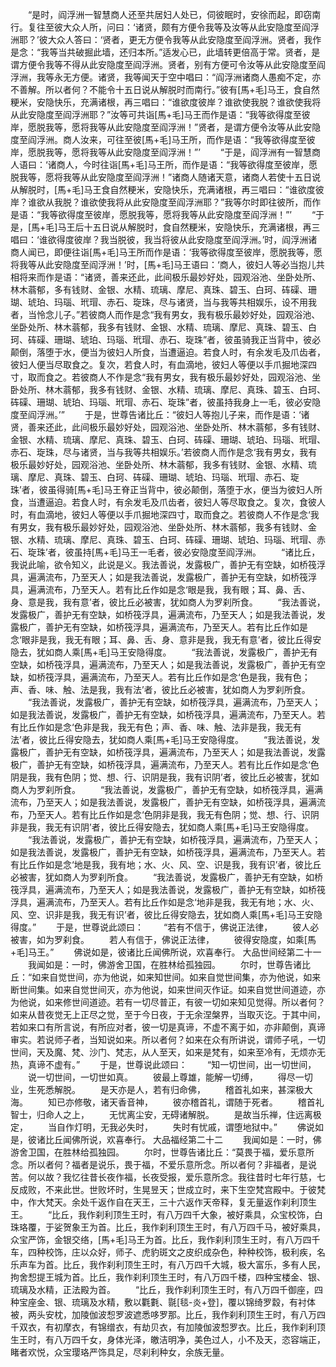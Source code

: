 <!-- { "loadSidebar": true } -->
　　“是时，阎浮洲一智慧商人还至共居妇人处已，伺彼眠时，安徐而起，即窃南行。复往至彼大众人所，问曰：‘诸贤，颇有方便令我等及汝等从此安隐度至阎浮洲耶？’彼大众人答曰：‘贤者，更无方便令我等从此安隐度至阎浮洲。贤者，我作是念：“我等当共破掘此墙，还归本所。”适发心已，此墙转更倍高于常。贤者，是谓方便令我等不得从此安隐度至阎浮洲。贤者，别有方便可令汝等从此安隐度至阎浮洲，我等永无方便。诸贤，我等闻天于空中唱曰：“阎浮洲诸商人愚痴不定，亦不善解。所以者何？不能令十五日说从解脱时而南行。”彼有[馬+毛]马王，食自然粳米，安隐快乐，充满诸根，再三唱曰：“谁欲度彼岸？谁欲使我脱？谁欲使我将从此安隐度至阎浮洲耶？”汝等可共诣[馬+毛]马王而作是语：“我等欲得度至彼岸，愿脱我等，愿将我等从此安隐度至阎浮洲！”贤者，是谓方便令汝等从此安隐度至阎浮洲。商人汝来，可往至彼[馬+毛]马王所，而作是语：“我等欲得度至彼岸，愿脱我等，愿将我等从此安隐度至阎浮洲！”’
　　“于是，阎浮洲有一智慧商人语曰：‘诸商人，今时往诣[馬+毛]马王所，而作是语：“我等欲得度至彼岸，愿脱我等，愿将我等从此安隐度至阎浮洲！”诸商人随诸天意，诸商人若使十五日说从解脱时，[馬+毛]马王食自然粳米，安隐快乐，充满诸根，再三唱曰：“谁欲度彼岸？谁欲从我脱？谁欲使我将从此安隐度至阎浮洲耶？”我等尔时即往彼所，而作是语：“我等欲得度至彼岸，愿脱我等，愿将我等从此安隐度至阎浮洲！”’
　　“于是，[馬+毛]马王后十五日说从解脱时，食自然粳米，安隐快乐，充满诸根，再三唱曰：‘谁欲得度彼岸？我当脱彼，我当将彼从此安隐度至阎浮洲。’时，阎浮洲诸商人闻已，即便往诣[馬+毛]马王所而作是语：‘我等欲得度至彼岸，愿脱我等，愿将我等从此安隐度至阎浮洲！’时，[馬+毛]马王语曰：‘商人，彼妇人等必当抱儿共相将来而作是语：“诸贤，善来还此，此间极乐最妙好处，园观浴池、坐卧处所、林木蓊郁，多有钱财、金银、水精、琉璃、摩尼、真珠、碧玉、白珂、砗磲、珊瑚、琥珀、玛瑙、玳瑁、赤石、琁珠，尽与诸贤，当与我等共相娱乐，设不用我者，当怜念儿子。”若彼商人而作是念“我有男女，我有极乐最妙好处，园观浴池、坐卧处所、林木蓊郁，我多有钱财、金银、水精、琉璃、摩尼、真珠、碧玉、白珂、砗磲、珊瑚、琥珀、玛瑙、玳瑁、赤石、琁珠”者，彼虽骑我正当背中，彼必颠倒，落堕于水，便当为彼妇人所食，当遭逼迫。若食人时，有余发毛及爪齿者，彼妇人便当尽取食之。复次，若食人时，有血滴地，彼妇人等便以手爪掘地深四寸，取而食之。若彼商人不作是念“我有男女，我有极乐最妙好处，园观浴池、坐卧处所、林木蓊郁，我多有钱财、金银、水精、琉璃、摩尼、真珠、碧玉、白珂、砗磲、珊瑚、琥珀、玛瑙、玳瑁、赤石、琁珠”者，彼虽持我身上一毛，彼必安隐度至阎浮洲。’”
　　于是，世尊告诸比丘：“彼妇人等抱儿子来，而作是语：‘诸贤，善来还此，此间极乐最妙好处，园观浴池、坐卧处所、林木蓊郁，多有钱财、金银、水精、琉璃、摩尼、真珠、碧玉、白珂、砗磲、珊瑚、琥珀、玛瑙、玳瑁、赤石、琁珠，尽与诸贤，当与我等共相娱乐。’若彼商人而作是念‘我有男女，我有极乐最妙好处，园观浴池、坐卧处所、林木蓊郁，我多有钱财、金银、水精、琉璃、摩尼、真珠、碧玉、白珂、砗磲、珊瑚、琥珀、玛瑙、玳瑁、赤石、琁珠’者，彼虽得骑[馬+毛]马王脊正当背中，彼必颠倒，落堕于水，便当为彼妇人所食，当遭逼迫。若食人时，有余发毛及爪齿者，彼妇人等尽取食之。复次，食彼人时，有血滴地，彼妇人等便以手爪掘地深四寸，取而食之。若彼商人不作是念‘我有男女，我有极乐最妙好处，园观浴池、坐卧处所、林木蓊郁，我多有钱财、金银、水精、琉璃、摩尼、真珠、碧玉、白珂、砗磲、珊瑚、琥珀、玛瑙、玳瑁、赤石、琁珠’者，彼虽持[馬+毛]马王一毛者，彼必安隐度至阎浮洲。
　　“诸比丘，我说此喻，欲令知义，此说是义。我法善说，发露极广，善护无有空缺，如桥筏浮具，遍满流布，乃至天人；如是我法善说，发露极广，善护无有空缺，如桥筏浮具，遍满流布，乃至天人。若有比丘作如是念‘眼是我，我有眼；耳、鼻、舌、身、意是我，我有意’者，彼比丘必被害，犹如商人为罗刹所食。
　　“我法善说，发露极广，善护无有空缺，如桥筏浮具，遍满流布，乃至天人；如是我法善说，发露极广，善护无有空缺，如桥筏浮具，遍满流布，乃至天人。若有比丘作如是念‘眼非是我，我无有眼；耳、鼻、舌、身、意非是我，我无有意’者，彼比丘得安隐去，犹如商人乘[馬+毛]马王安隐得度。
　　“我法善说，发露极广，善护无有空缺，如桥筏浮具，遍满流布，乃至天人；如是我法善说，发露极广，善护无有空缺，如桥筏浮具，遍满流布，乃至天人。若有比丘作如是念‘色是我，我有色；声、香、味、触、法是我，我有法’者，彼比丘必被害，犹如商人为罗刹所食。
　　“我法善说，发露极广，善护无有空缺，如桥筏浮具，遍满流布，乃至天人；如是我法善说，发露极广，善护无有空缺，如桥筏浮具，遍满流布，乃至天人。若有比丘作如是念‘色非是我，我无有色；声、香、味、触、法非是我，我无有法’者，彼比丘得安隐去，犹如商人乘[馬+毛]马王安隐得度。
　　“我法善说，发露极广，善护无有空缺，如桥筏浮具，遍满流布，乃至天人；如是我法善说，发露极广，善护无有空缺，如桥筏浮具，遍满流布，乃至天人。若有比丘作如是念‘色阴是我，我有色阴；觉、想、行、识阴是我，我有识阴’者，彼比丘必被害，犹如商人为罗刹所食。
　　“我法善说，发露极广，善护无有空缺，如桥筏浮具，遍满流布，乃至天人；如是我法善说，发露极广，善护无有空缺，如桥筏浮具，遍满流布，乃至天人。若有比丘作如是念‘色阴非是我，我无有色阴；觉、想、行、识阴非是我，我无有识阴’者，彼比丘得安隐去，犹如商人乘[馬+毛]马王安隐得度。
　　“我法善说，发露极广，善护无有空缺，如桥筏浮具，遍满流布，乃至天人；如是我法善说，发露极广，善护无有空缺，如桥筏浮具，遍满流布，乃至天人。若有比丘作如是念‘地是我，我有地；水、火、风、空、识是我，我有识’者，彼比丘必被害，犹如商人为罗刹所食。
　　“我法善说，发露极广，善护无有空缺，如桥筏浮具，遍满流布，乃至天人；如是我法善说，发露极广，善护无有空缺，如桥筏浮具，遍满流布，乃至天人。若有比丘作如是念‘地非是我，我无有地；水、火、风、空、识非是我，我无有识’者，彼比丘得安隐去，犹如商人乘[馬+毛]马王安隐得度。”
　　于是，世尊说此颂曰：
　　“若有不信于，佛说正法律，
　　彼人必被害，如为罗刹食。
　　若人有信于，佛说正法律，
　　彼得安隐度，如乘[馬+毛]马王。”
　　佛说如是，彼诸比丘闻佛所说，欢喜奉行。
大品世间经第二十一
　　我闻如是：一时，佛游舍卫国，在胜林给孤独园。
　　尔时，世尊告诸比丘：“如来自觉世间，亦为他说，如来知世间。如来自觉世间集，亦为他说，如来断世间集。如来自觉世间灭，亦为他说，如来世间灭作证。如来自觉世间道迹，亦为他说，如来修世间道迹。若有一切尽普正，有彼一切如来知见觉得。所以者何？如来从昔夜觉无上正尽之觉，至于今日夜，于无余涅槃界，当取灭讫。于其中间，若如来口有所言说，有所应对者，彼一切是真谛，不虚不离于如，亦非颠倒，真谛审实。若说师子者，当知说如来。所以者何？如来在众有所讲说，谓师子吼，一切世间，天及魔、梵、沙门、梵志，从人至天，如来是梵有，如来至冷有，无烦亦无热，真谛不虚有。”
　　于是，世尊说此颂曰：
　　“知一切世间，出一切世间，
　　说一切世间，一切世如真。
　　彼最上尊雄，能解一切缚，
　　得尽一切业，生死悉解脱。
　　是天亦是人，若有归命佛，
　　稽首礼如来，甚深极大海。
　　知已亦修敬，诸天香音神，
　　彼亦稽首礼，谓随于死者。
　　稽首礼智士，归命人之上，
　　无忧离尘安，无碍诸解脱。
　　是故当乐禅，住远离极定，
　　当自作灯明，无我必失时，
　　失时有忧戚，谓堕地狱中。”
　　佛说如是，彼诸比丘闻佛所说，欢喜奉行。
大品福经第二十二
　　我闻如是：一时，佛游舍卫国，在胜林给孤独园。
　　尔时，世尊告诸比丘：“莫畏于福，爱乐意所念。所以者何？福者是说乐，畏于福，不爱乐意所念。所以者何？非福者，是说苦。何以故？我忆往昔长夜作福，长夜受报，爱乐意所念。我往昔时七年行慈，七反成败，不来此世。世败坏时，生晃昱天；世成立时，来下生空梵宫殿中。于彼梵中，作大梵天。余处千返作自在天王，三十六返作天帝释，复无量返作刹利顶生王。
　　“比丘，我作刹利顶生王时，有八万四千大象，被好乘具，众宝校饰，白珠珞覆，于娑贺象王为首。比丘，我作刹利顶生王时，有八万四千马，被好乘具，众宝严饰，金银交络，[馬+毛]马王为首。比丘，我作刹利顶生王时，有八万四千车，四种校饰，庄以众好，师子、虎豹斑文之皮织成杂色，种种校饰，极利疾，名乐声车为首。比丘，我作刹利顶生王时，有八万四千大城，极大富乐，多有人民，拘舍惒提王城为首。比丘，我作刹利顶生王时，有八万四千楼，四种宝楼金、银、琉璃及水精，正法殿为首。
　　“比丘，我作刹利顶生王时，有八万四千御座，四种宝座金、银、琉璃及水精，敷以氍氀、毾[毯-炎+登]，覆以锦绮罗縠，有衬体被，两头安枕，加陵伽波惒罗波遮悉哆罗那。比丘，我作刹利顶生王时，有八万四千双衣，有初摩衣，有锦缯衣，有劫贝衣，有加陵伽波惒罗衣。比丘，我作刹利顶生王时，有八万四千女，身体光泽，皦洁明净，美色过人，小不及天，恣容端正，睹者欢悦，众宝璎珞严饰具足，尽刹利种女，余族无量。
